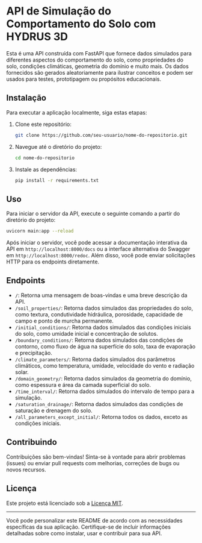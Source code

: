 # API de Simulação do Comportamento do Solo com HYDRUS 3D

Esta é uma API construída com FastAPI que fornece dados simulados para diferentes aspectos do comportamento do solo, como propriedades do solo, condições climáticas, geometria do domínio e muito mais. Os dados fornecidos são gerados aleatoriamente para ilustrar conceitos e podem ser usados para testes, prototipagem ou propósitos educacionais.

## Instalação

Para executar a aplicação localmente, siga estas etapas:

1. Clone este repositório:

   ```bash
   git clone https://github.com/seu-usuario/nome-do-repositorio.git
   ```

2. Navegue até o diretório do projeto:

   ```bash
   cd nome-do-repositorio
   ```

3. Instale as dependências:

   ```bash
   pip install -r requirements.txt
   ```

## Uso

Para iniciar o servidor da API, execute o seguinte comando a partir do diretório do projeto:

```bash
uvicorn main:app --reload
```

Após iniciar o servidor, você pode acessar a documentação interativa da API em `http://localhost:8000/docs` ou a interface alternativa do Swagger em `http://localhost:8000/redoc`. Além disso, você pode enviar solicitações HTTP para os endpoints diretamente.

## Endpoints

- `/`: Retorna uma mensagem de boas-vindas e uma breve descrição da API.
- `/soil_properties/`: Retorna dados simulados das propriedades do solo, como textura, condutividade hidráulica, porosidade, capacidade de campo e ponto de murcha permanente.
- `/initial_conditions/`: Retorna dados simulados das condições iniciais do solo, como umidade inicial e concentração de solutos.
- `/boundary_conditions/`: Retorna dados simulados das condições de contorno, como fluxo de água na superfície do solo, taxa de evaporação e precipitação.
- `/climate_parameters/`: Retorna dados simulados dos parâmetros climáticos, como temperatura, umidade, velocidade do vento e radiação solar.
- `/domain_geometry/`: Retorna dados simulados da geometria do domínio, como espessura e área da camada superficial do solo.
- `/time_interval/`: Retorna dados simulados do intervalo de tempo para a simulação.
- `/saturation_drainage/`: Retorna dados simulados das condições de saturação e drenagem do solo.
- `/all_parameters_except_initial/`: Retorna todos os dados, exceto as condições iniciais.

## Contribuindo

Contribuições são bem-vindas! Sinta-se à vontade para abrir problemas (issues) ou enviar pull requests com melhorias, correções de bugs ou novos recursos.

## Licença

Este projeto está licenciado sob a [Licença MIT](https://opensource.org/licenses/MIT).

---

Você pode personalizar este README de acordo com as necessidades específicas da sua aplicação. Certifique-se de incluir informações detalhadas sobre como instalar, usar e contribuir para sua API.
